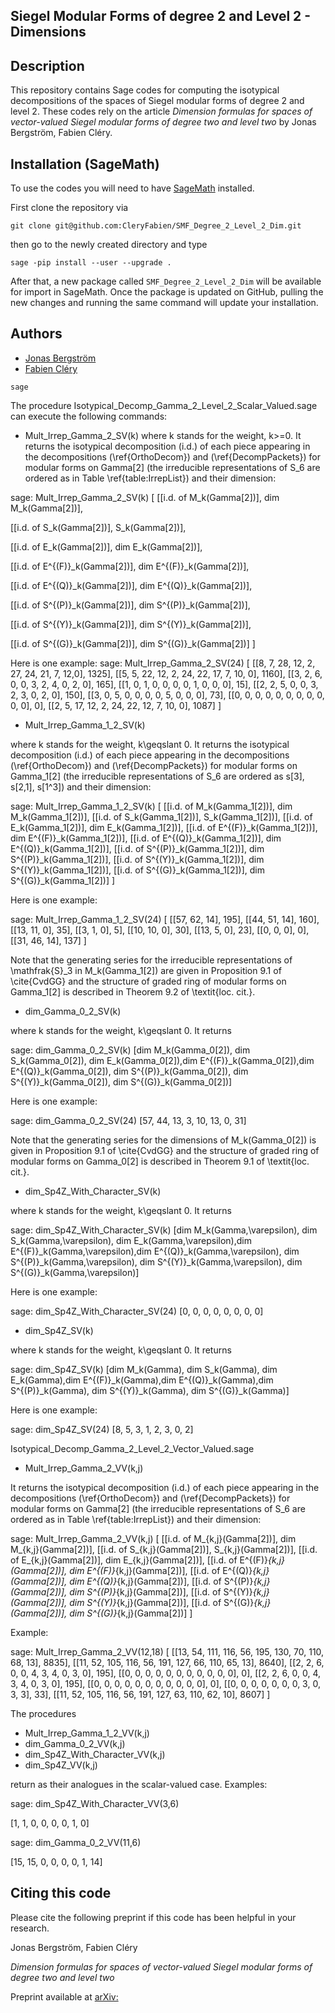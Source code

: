 Siegel Modular Forms of degree 2  and Level 2 - Dimensions
--
 
Description
--
This repository contains Sage codes for computing the isotypical decompositions
of the spaces of Siegel modular forms of degree 2 and level 2. These codes rely on the article 
*Dimension formulas for spaces of vector-valued Siegel modular forms of degree two and level two*
by Jonas Bergström, Fabien Cléry.

Installation (SageMath)
--
To use the codes you will need to have
[SageMath](https://www.sagemath.org) installed.

First clone the repository via
```
git clone git@github.com:CleryFabien/SMF_Degree_2_Level_2_Dim.git
```
then go to the newly created directory and type
```
sage -pip install --user --upgrade .
```
After that, a new package called `SMF_Degree_2_Level_2_Dim` will be available for import in SageMath. 
Once the package is updated on GitHub, pulling the new changes and running the same command will update your installation.

Authors
--
* [Jonas Bergström](https://www.su.se/english/profiles/jonab-1.190994) 
* [Fabien Cléry](https://vivo.brown.edu/display/fclery) 
```
sage 
```
 
The procedure Isotypical_Decomp_Gamma_2_Level_2_Scalar_Valued.sage can execute the following commands:
- Mult_Irrep_Gamma_2_SV(k)
where k stands for the weight, k>=0.
It returns the isotypical decomposition (i.d.) of each piece appearing in 
the decompositions (\ref{OrthoDecom}) and (\ref{DecompPackets})  for modular forms on Gamma[2]
(the irreducible representations of S_6 are ordered as in Table \ref{table:IrrepList})
and their dimension: 
 

sage: Mult_Irrep_Gamma_2_SV(k)
[
[[i.d. of M_k(Gamma[2])], dim M_k(Gamma[2])], 

[[i.d. of S_k(Gamma[2])], S_k(Gamma[2])],

[[i.d. of E_k(Gamma[2])], dim E_k(Gamma[2])],

[[i.d. of E^{(F)}_k(Gamma[2])], dim E^{(F)}_k(Gamma[2])],

[[i.d. of E^{(Q)}_k(Gamma[2])], dim E^{(Q)}_k(Gamma[2])],

[[i.d. of S^{(P)}_k(Gamma[2])], dim S^{(P)}_k(Gamma[2])],

[[i.d. of  S^{(Y)}_k(Gamma[2])], dim S^{(Y)}_k(Gamma[2])],

[[i.d. of  S^{(G)}_k(Gamma[2])], dim S^{(G)}_k(Gamma[2])]
]


Here is one example:
sage: Mult_Irrep_Gamma_2_SV(24)
[
[[8, 7, 28, 12, 2, 27, 24, 21, 7, 12,0], 1325],
[[5, 5, 22, 12, 2, 24, 22, 17, 7, 10, 0], 1160],
[[3, 2, 6, 0, 0, 3, 2, 4, 0, 2, 0], 165],
[[1, 0, 1, 0, 0, 0, 0, 1, 0, 0, 0], 15],
[[2, 2, 5, 0, 0, 3, 2, 3, 0, 2, 0], 150],
[[3, 0, 5, 0, 0, 0, 0, 5, 0, 0, 0], 73],
[[0, 0, 0, 0, 0, 0, 0, 0, 0, 0, 0], 0],
[[2, 5, 17, 12, 2, 24, 22, 12, 7, 10, 0], 1087]
]

- Mult_Irrep_Gamma_1_2_SV(k)

where k stands for the weight, k\geqslant 0.
It returns the isotypical decomposition (i.d.) of each piece appearing in 
the decompositions (\ref{OrthoDecom}) and (\ref{DecompPackets}) for modular forms on Gamma_1[2]
(the irreducible representations of S_6 are ordered as s[3], s[2,1], s[1^3])
and their dimension: 
 

sage: Mult_Irrep_Gamma_1_2_SV(k)
[
[[i.d. of M_k(Gamma_1[2])], dim M_k(Gamma_1[2])], 
[[i.d. of S_k(Gamma_1[2])], S_k(Gamma_1[2])],
[[i.d. of E_k(Gamma_1[2])], dim E_k(Gamma_1[2])],
[[i.d. of E^{(F)}_k(Gamma_1[2])], dim E^{(F)}_k(Gamma_1[2])],
[[i.d. of E^{(Q)}_k(Gamma_1[2])], dim E^{(Q)}_k(Gamma_1[2])],
[[i.d. of S^{(P)}_k(Gamma_1[2])], dim S^{(P)}_k(Gamma_1[2])],
[[i.d. of  S^{(Y)}_k(Gamma_1[2])], dim S^{(Y)}_k(Gamma_1[2])],
[[i.d. of  S^{(G)}_k(Gamma_1[2])], dim S^{(G)}_k(Gamma_1[2])]
]


Here is one example:

sage: Mult_Irrep_Gamma_1_2_SV(24)
[
[[57, 62, 14], 195],
[[44, 51, 14], 160],
[[13, 11, 0], 35],
[[3, 1, 0], 5],
[[10, 10, 0], 30],
[[13, 5, 0], 23],
[[0, 0, 0], 0],
[[31, 46, 14], 137]
]

Note that the generating series for the irreducible representations 
of \mathfrak{S}_3 in M_k(Gamma_1[2]) are given in Proposition 9.1 of \cite{CvdGG}
and the structure of graded ring of modular forms on Gamma_1[2] is described in Theorem 9.2
of \textit{loc. cit.}.



- dim_Gamma_0_2_SV(k)

where k stands for the weight, k\geqslant 0. It returns

sage: dim_Gamma_0_2_SV(k)
[dim M_k(Gamma_0[2]), dim S_k(Gamma_0[2]), dim E_k(Gamma_0[2]),dim E^{(F)}_k(Gamma_0[2]),dim E^{(Q)}_k(Gamma_0[2]),
dim S^{(P)}_k(Gamma_0[2]), dim S^{(Y)}_k(Gamma_0[2]), dim S^{(G)}_k(Gamma_0[2])]

Here is one example:

sage: dim_Gamma_0_2_SV(24)
[57, 44, 13, 3, 10, 13, 0, 31]

Note that the generating series for the dimensions of M_k(Gamma_0[2]) is given in Proposition 9.1 of \cite{CvdGG}
and the structure of graded ring of modular forms on Gamma_0[2] is described in Theorem 9.1
of \textit{loc. cit.}.




- dim_Sp4Z_With_Character_SV(k)

where k stands for the weight, k\geqslant 0. It returns

sage: dim_Sp4Z_With_Character_SV(k)
[dim M_k(Gamma,\varepsilon), dim S_k(Gamma,\varepsilon), dim E_k(Gamma,\varepsilon),dim E^{(F)}_k(Gamma,\varepsilon),dim E^{(Q)}_k(Gamma,\varepsilon), dim S^{(P)}_k(Gamma,\varepsilon), 
dim S^{(Y)}_k(Gamma,\varepsilon), dim S^{(G)}_k(Gamma,\varepsilon)]

Here is one example:

sage: dim_Sp4Z_With_Character_SV(24)
[0, 0, 0, 0, 0, 0, 0, 0]




- dim_Sp4Z_SV(k)

where k stands for the weight, k\geqslant 0. It returns

sage: dim_Sp4Z_SV(k)
[dim M_k(Gamma), dim S_k(Gamma), dim E_k(Gamma),dim E^{(F)}_k(Gamma),dim E^{(Q)}_k(Gamma),dim S^{(P)}_k(Gamma), 
dim S^{(Y)}_k(Gamma), dim S^{(G)}_k(Gamma)]

Here is one example:

sage: dim_Sp4Z_SV(24)
[8, 5, 3, 1, 2, 3, 0, 2]




Isotypical_Decomp_Gamma_2_Level_2_Vector_Valued.sage

-  Mult_Irrep_Gamma_2_VV(k,j)

It returns the isotypical decomposition (i.d.) of each piece appearing in 
the decompositions (\ref{OrthoDecom}) and (\ref{DecompPackets})  for modular forms on Gamma[2]
(the irreducible representations of S_6 are ordered as in Table \ref{table:IrrepList})
and their dimension: 
 

sage: Mult_Irrep_Gamma_2_VV(k,j)
[
[[i.d. of M_{k,j}(Gamma[2])], dim M_{k,j}(Gamma[2])], 
[[i.d. of S_{k,j}(Gamma[2])], S_{k,j}(Gamma[2])],
[[i.d. of E_{k,j}(Gamma[2])], dim E_{k,j}(Gamma[2])],
[[i.d. of E^{(F)}_{k,j}(Gamma[2])], dim E^{(F)}_{k,j}(Gamma[2])],
[[i.d. of E^{(Q)}_{k,j}(Gamma[2])], dim E^{(Q)}_{k,j}(Gamma[2])],
[[i.d. of S^{(P)}_{k,j}(Gamma[2])], dim S^{(P)}_{k,j}(Gamma[2])],
[[i.d. of  S^{(Y)}_{k,j}(Gamma[2])], dim S^{(Y)}_{k,j}(Gamma[2])],
[[i.d. of  S^{(G)}_{k,j}(Gamma[2])], dim S^{(G)}_{k,j}(Gamma[2])]
]


Example:

sage: Mult_Irrep_Gamma_2_VV(12,18)
[
[[13, 54, 111, 116, 56, 195, 130, 70, 110, 68, 13], 8835],
[[11, 52, 105, 116, 56, 191, 127, 66, 110, 65, 13], 8640],
[[2, 2, 6, 0, 0, 4, 3, 4, 0, 3, 0], 195],
[[0, 0, 0, 0, 0, 0, 0, 0, 0, 0, 0], 0],
[[2, 2, 6, 0, 0, 4, 3, 4, 0, 3, 0], 195],
[[0, 0, 0, 0, 0, 0, 0, 0, 0, 0, 0], 0],
[[0, 0, 0, 0, 0, 0, 0, 3, 0, 3, 3], 33],
[[11, 52, 105, 116, 56, 191, 127, 63, 110, 62, 10], 8607]
 ]
 

The procedures 


- Mult_Irrep_Gamma_1_2_VV(k,j)
- dim_Gamma_0_2_VV(k,j)
- dim_Sp4Z_With_Character_VV(k,j)
- dim_Sp4Z_VV(k,j)

return as their analogues in the scalar-valued case. 
Examples:

sage: dim_Sp4Z_With_Character_VV(3,6)

[1, 1, 0, 0, 0, 0, 1, 0]

sage: dim_Gamma_0_2_VV(11,6)

[15, 15, 0, 0, 0, 0, 1, 14]

Citing this code
--

Please cite the following preprint if this code has been helpful in your research.

Jonas Bergström, Fabien Cléry

*Dimension formulas for spaces of vector-valued Siegel modular forms of degree two and level two*

Preprint available at [arXiv:](https://arxiv.org)
